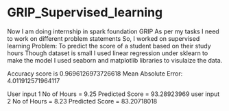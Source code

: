 # GRIP_Supervised_learning

Now I am doing internship in spark foundation GRIP
As per my tasks I need to work on different problem statements
So, I worked on supervised learning
Problem: To predict the score of a student based on their study hours
Though dataset is small I used linear regression under sklearn to make the model
I used seaborn and matplotlib libraries to visulaize the data.

Accuracy score is 0.9696126973726618
Mean Absolute Error: 4.011912571964117

User input 1
No of Hours = 9.25
Predicted Score = 93.28923969
user input 2
No of Hours = 8.23
Predicted Score = 83.20718018
